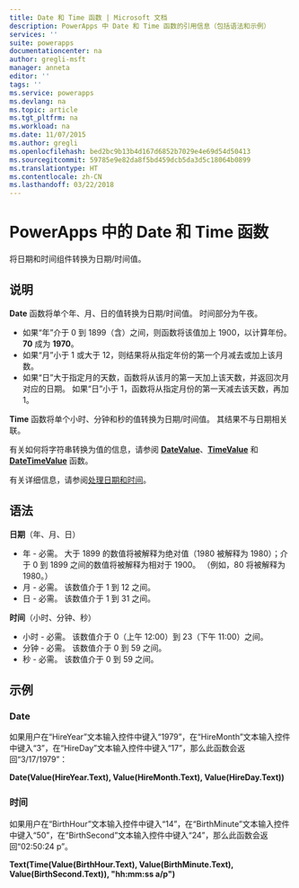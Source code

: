 ```yaml
---
title: Date 和 Time 函数 | Microsoft 文档
description: PowerApps 中 Date 和 Time 函数的引用信息（包括语法和示例）
services: ''
suite: powerapps
documentationcenter: na
author: gregli-msft
manager: anneta
editor: ''
tags: ''
ms.service: powerapps
ms.devlang: na
ms.topic: article
ms.tgt_pltfrm: na
ms.workload: na
ms.date: 11/07/2015
ms.author: gregli
ms.openlocfilehash: bed2bc9b13b4d167d6852b7029e4e69d54d50413
ms.sourcegitcommit: 59785e9e82da8f5bd459dcb5da3d5c18064b0899
ms.translationtype: HT
ms.contentlocale: zh-CN
ms.lasthandoff: 03/22/2018
---
```

# <a name="date-and-time-functions-in-powerapps"></a>PowerApps 中的 Date 和 Time 函数
将日期和时间组件转换为日期/时间值。

## <a name="description"></a>说明
**Date** 函数将单个年、月、日的值转换为日期/时间值。  时间部分为午夜。

* 如果“年”介于 0 到 1899（含）之间，则函数将该值加上 1900，以计算年份。  **70** 成为 **1970**。
* 如果“月”小于 1 或大于 12，则结果将从指定年份的第一个月减去或加上该月数。
* 如果“日”大于指定月的天数，函数将从该月的第一天加上该天数，并返回次月对应的日期。  如果“日”小于 1，函数将从指定月份的第一天减去该天数，再加 1。

**Time** 函数将单个小时、分钟和秒的值转换为日期/时间值。  其结果不与日期相关联。

有关如何将字符串转换为值的信息，请参阅 **[DateValue](function-datevalue-timevalue.md)**、**[TimeValue](function-datevalue-timevalue.md)** 和 **[DateTimeValue](function-datevalue-timevalue.md)** 函数。  

有关详细信息，请参阅[处理日期和时间](../show-text-dates-times.md)。

## <a name="syntax"></a>语法
**日期**（年、月、日）

* 年 - 必需。  大于 1899 的数值将被解释为绝对值（1980 被解释为 1980）；介于 0 到 1899 之间的数值将被解释为相对于 1900。 （例如，80 将被解释为 1980。）
* 月 - 必需。  该数值介于 1 到 12 之间。
* 日 - 必需。 该数值介于 1 到 31 之间。

**时间**（小时、分钟、秒）

* 小时 - 必需。  该数值介于 0（上午 12:00）到 23（下午 11:00）之间。
* 分钟 - 必需。 该数值介于 0 到 59 之间。
* 秒 - 必需。 该数值介于 0 到 59 之间。

## <a name="examples"></a>示例
### <a name="date"></a>Date
如果用户在“HireYear”文本输入控件中键入“1979”，在“HireMonth”文本输入控件中键入“3”，在“HireDay”文本输入控件中键入“17”，那么此函数会返回“3/17/1979”：

**Date(Value(HireYear.Text), Value(HireMonth.Text), Value(HireDay.Text))**

### <a name="time"></a>时间
如果用户在“BirthHour”文本输入控件中键入“14”，在“BirthMinute”文本输入控件中键入“50”，在“BirthSecond”文本输入控件中键入“24”，那么此函数会返回“02:50:24 p”。

**Text(Time(Value(BirthHour.Text), Value(BirthMinute.Text), Value(BirthSecond.Text)), "hh:mm:ss a/p")**

